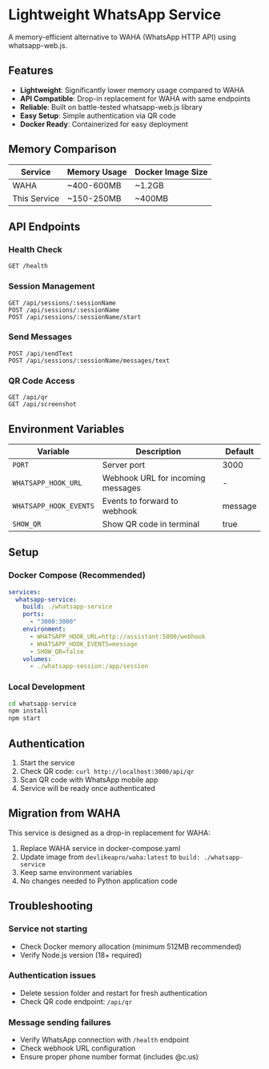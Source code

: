 # Lightweight WhatsApp Service

A memory-efficient alternative to WAHA (WhatsApp HTTP API) using whatsapp-web.js.

## Features

- **Lightweight**: Significantly lower memory usage compared to WAHA
- **API Compatible**: Drop-in replacement for WAHA with same endpoints
- **Reliable**: Built on battle-tested whatsapp-web.js library  
- **Easy Setup**: Simple authentication via QR code
- **Docker Ready**: Containerized for easy deployment

## Memory Comparison

| Service | Memory Usage | Docker Image Size |
|---------|-------------|-------------------|
| WAHA | ~400-600MB | ~1.2GB |
| This Service | ~150-250MB | ~400MB |

## API Endpoints

### Health Check
```
GET /health
```

### Session Management
```
GET /api/sessions/:sessionName
POST /api/sessions/:sessionName
POST /api/sessions/:sessionName/start
```

### Send Messages
```
POST /api/sendText
POST /api/sessions/:sessionName/messages/text
```

### QR Code Access
```
GET /api/qr
GET /api/screenshot
```

## Environment Variables

| Variable | Description | Default |
|----------|-------------|---------|
| `PORT` | Server port | 3000 |
| `WHATSAPP_HOOK_URL` | Webhook URL for incoming messages | - |
| `WHATSAPP_HOOK_EVENTS` | Events to forward to webhook | message |
| `SHOW_QR` | Show QR code in terminal | true |

## Setup

### Docker Compose (Recommended)
```yaml
services:
  whatsapp-service:
    build: ./whatsapp-service
    ports:
      - "3000:3000"
    environment:
      - WHATSAPP_HOOK_URL=http://assistant:5000/webhook
      - WHATSAPP_HOOK_EVENTS=message
      - SHOW_QR=false
    volumes:
      - ./whatsapp-session:/app/session
```

### Local Development
```bash
cd whatsapp-service
npm install
npm start
```

## Authentication

1. Start the service
2. Check QR code: `curl http://localhost:3000/api/qr`
3. Scan QR code with WhatsApp mobile app
4. Service will be ready once authenticated

## Migration from WAHA

This service is designed as a drop-in replacement for WAHA:

1. Replace WAHA service in docker-compose.yaml
2. Update image from `devlikeapro/waha:latest` to `build: ./whatsapp-service`
3. Keep same environment variables
4. No changes needed to Python application code

## Troubleshooting

### Service not starting
- Check Docker memory allocation (minimum 512MB recommended)
- Verify Node.js version (18+ required)

### Authentication issues
- Delete session folder and restart for fresh authentication
- Check QR code endpoint: `/api/qr`

### Message sending failures
- Verify WhatsApp connection with `/health` endpoint
- Check webhook URL configuration
- Ensure proper phone number format (includes @c.us)